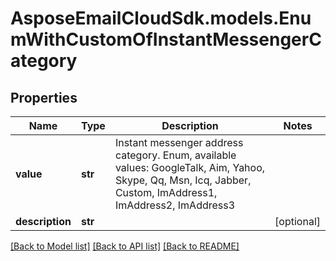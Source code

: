 # AsposeEmailCloudSdk.models.EnumWithCustomOfInstantMessengerCategory
## Properties
Name | Type | Description | Notes
------------ | ------------- | ------------- | -------------
**value** | **str** | Instant messenger address category. Enum, available values: GoogleTalk, Aim, Yahoo, Skype, Qq, Msn, Icq, Jabber, Custom, ImAddress1, ImAddress2, ImAddress3 | 
**description** | **str** |  | [optional] 



[[Back to Model list]](README.md#documentation-for-models) [[Back to API list]](README.md#documentation-for-api-endpoints) [[Back to README]](README.md)


